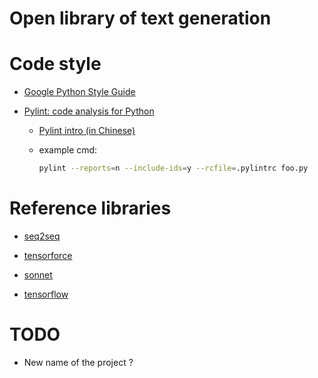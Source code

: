 # Open library of text generation #

# Code style

  * [Google Python Style Guide](https://google.github.io/styleguide/pyguide.html)

  * [Pylint: code analysis for Python](https://www.pylint.org)

    - [Pylint intro (in Chinese)](https://www.ibm.com/developerworks/cn/linux/l-cn-pylint/index.html)

    - example cmd: 
      ``` bash
      pylint --reports=n --include-ids=y --rcfile=.pylintrc foo.py
      ```

# Reference libraries

  * [seq2seq](https://github.com/google/seq2seq)

  * [tensorforce](https://github.com/reinforceio/tensorforce)

  * [sonnet](https://github.com/deepmind/sonnet)

  * [tensorflow](https://github.com/tensorflow/tensorflow)

# TODO
    
  * New name of the project ?
